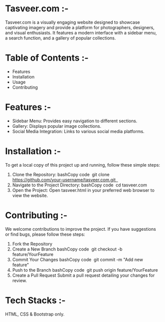 # Tasveer.com :-

Tasveer.com is a visually engaging website designed to showcase captivating imagery and provide a platform for photographers, designers, and visual enthusiasts. It features a modern interface with a sidebar menu, a search function, and a gallery of popular collections.


# Table of Contents :-

* Features
* Installation
* Usage
* Contributing


# Features :-

* Sidebar Menu: Provides easy navigation to different sections.
* Gallery: Displays popular image collections.
* Social Media Integration: Links to various social media platforms.

  
# Installation :-

To get a local copy of this project up and running, follow these simple steps:

1. Clone the Repository: bashCopy code  git clone https://github.com/your-username/tasveer.com.git  
2. Navigate to the Project Directory: bashCopy code  cd tasveer.com 
3. Open the Project: Open tasveer.html in your preferred web browser to view the website.


# Contributing :-

We welcome contributions to improve the project. If you have suggestions or find bugs, please follow these steps:

1. Fork the Repository
2. Create a New Branch bashCopy code  git checkout -b feature/YourFeature
3. Commit Your Changes bashCopy code  git commit -m "Add new feature" 
4. Push to the Branch bashCopy code  git push origin feature/YourFeature 
5. Create a Pull Request Submit a pull request detailing your changes for review.


# Tech Stacks :-

HTML, CSS & Bootstrap only.







